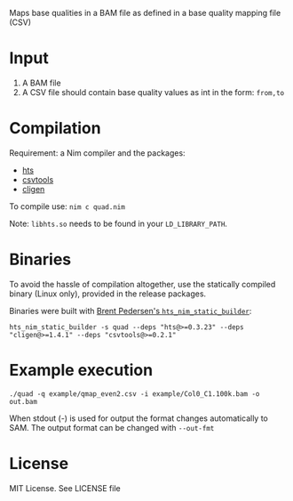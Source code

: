 Maps base qualities in a BAM file as defined in a base quality
mapping file (CSV)


# Input

1. A BAM file
1. A CSV file should contain base quality values as int in the form: `from,to`

# Compilation

Requirement: a Nim compiler and the packages:

- [hts](https://github.com/brentp/hts-nim)
- [csvtools](https://github.com/andreaferretti/csvtools)
- [cligen](https://github.com/c-blake/cligen)

To compile use: `nim c quad.nim`

Note: `libhts.so` needs to be found in your `LD_LIBRARY_PATH`.

# Binaries

To avoid the hassle of compilation altogether, use the statically
compiled binary (Linux only), provided in the release packages.

Binaries were built with [Brent Pedersen's
`hts_nim_static_builder`](https://github.com/brentp/hts-nim#static-builds):

`hts_nim_static_builder -s quad --deps "hts@>=0.3.23" --deps "cligen@>=1.4.1" --deps "csvtools@>=0.2.1"`

#  Example execution

`./quad -q example/qmap_even2.csv -i example/Col0_C1.100k.bam -o out.bam`


When stdout (-) is used for output the format changes automatically to SAM.
The output format can be changed with `--out-fmt`


# License

MIT License. See LICENSE file

